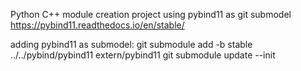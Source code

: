 Python C++ module creation project using pybind11 as git submodel
https://pybind11.readthedocs.io/en/stable/

adding pybind11 as submodel:
git submodule add -b stable ../../pybind/pybind11 extern/pybind11
git submodule update --init
